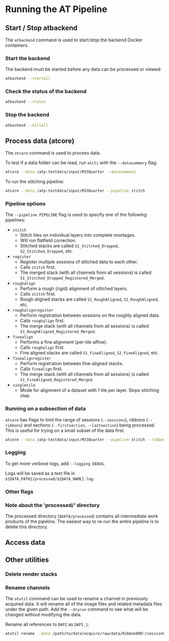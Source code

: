 # Running the AT Pipeline


## Start / Stop atbackend

The `atbackend` command is used to start/stop the backend Docker containers.

### Start the backend
The backend must be started before any data can be processed or viewed:
```bash
atbackend --startall
```

### Check the status of the backend
```bash
atbackend --status
```

### Stop the backend
```bash
atbackend --killall
```

## Process data (atcore)

The `atcore` command is used to process data.

To test if a data folder can be read, run `atcli` with the `--datasummary` flag:

```bash
atcore --data /atp-testdata/input/M33Quarter --datasummary
```

To run the stitching pipeline:

```bash
atcore --data /atp-testdata/input/M33Quarter --pipeline stitch
```

### Pipeline options

The `--pipeline PIPELINE` flag is used to specify one of the following pipelines:
* `stitch`
  * Stitch tiles on individual layers into complete montages.
  * Will run flatfield correction.
  * Stitched stacks are called `S1_Stitched_Dropped`, `S2_Stitched_Dropped`, etc.
* `register`
  * Register multiple sessions of stitched data to each other.
  * Calls `stitch` first.
  * The merged stack (with all channels from all sessions) is called `S1_Stitched_Dropped_Registered_Merged`.
* `roughalign`
  * Perform a rough (rigid) alignment of stitched layers.
  * Calls `stitch` first.
  * Rough aligned stacks are called `S1_RoughAligned`, `S2_RoughAligned`, etc.
* `roughalignregister`
  * Perform registration between sessions on the roughly aligned data.
  * Calls `roughalign` first.
  * The merge stack (with all channels from all sessions) is called `S1_RoughAligned_Registered_Merged`.
* `finealign`
  * Performs a fine alignment (per-tile affine).
  * Calls `roughalign` first.
  * Fine aligned stacks are called `S1_FineAligned`, `S2_FineAligned`, etc.
* `finealignregister`
  * Perform registration between fine-aligned stacks.
  * Calls `finealign` first.
  * The merge stack (with all channels from all sessions) is called `S1_FineAligned_Registered_Merged`.
* `singletile`
  * Mode for alignment of a dataset with 1 tile per layer. Skips stitching step.

### Running on a subsection of data

`atcore` has flags to limit the range of sessions (`--sessions`), ribbons (`--ribbons`) and sections (`--firstsection`, `--lastsection`) being processed. This is useful for trying on a small subset of the data first.

```bash
atcore --data /atp-testdata/input/M33Quarter --pipeline stitch --ribbons Ribbon0004 --sessions session01,session02 --firstsection 0 --lastsection 10
```




### Logging

To get more verbose logs, add `--logging DEBUG`.

Logs will be saved as a text file in `${DATA_PATH}/processed/${DATA_NAME}.log`.

### Other flags



### Note about the 'processed/' directory

The processed directory (`$DATA/processed`) contains all intermediate work products of the pipeline.
The easiest way to re-run the entire pipeline is to delete this directory.

## Access data

## Other utilities

### Delete render stacks

### Rename channels

The `atutil` command can be used to rename a channel in previously acquired data. It will rename all of the image files and related metadata files under the given path. Add the `--dryrun` command to see what will be changed without modifying the data.

Rename all references to `DAPI` as `DAPI_1`:
```bash
atutil rename --data /path/to/data/acquire/raw/data/Ribbon000?/session01/ DAPI DAPI_1
```
